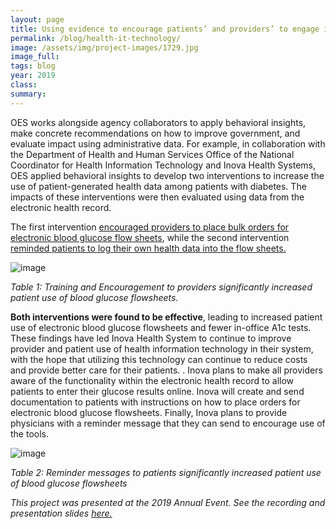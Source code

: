 ```yaml
---
layout: page
title: Using evidence to encourage patients’ and providers’ to engage in health information technology
permalink: /blog/health-it-technology/
image: /assets/img/project-images/1729.jpg
image_full: 
tags: blog
year: 2019
class:
summary: 
---
```


OES works alongside agency collaborators to apply behavioral insights, make concrete recommendations on how to improve government, and evaluate impact using administrative data. For example, in collaboration with the Department of Health and Human Services Office of the National Coordinator for Health Information Technology and Inova Health Systems, OES applied behavioral insights to develop two interventions to increase the use of patient-generated health data among patients with diabetes. The impacts of these interventions were then evaluated using data from the electronic health record. 

The first intervention <a href="https://oes.gsa.gov/projects/patient-health-data-provider-encouragement/">encouraged providers to place bulk orders for electronic blood glucose flow sheets</a>, while the second intervention  <a href="https://oes.gsa.gov/projects/patient-health-data-patient-reminders/">reminded patients to log their own health data into the flow sheets.</a>

![image]({{site.baseurl}}/assets/img/project-images/blog1table1.png)

*Table 1: Training and Encouragement to providers significantly increased patient use of blood glucose flowsheets.*

**Both interventions were found to be effective**, leading to increased patient use of electronic blood glucose flowsheets and fewer in-office A1c tests. These findings have led Inova Health System to continue to improve provider and patient use of health information technology in their system, with the hope that utilizing this technology can continue to reduce costs and provide better care for their patients. . Inova plans to make all providers aware of the functionality within the electronic health record to allow patients to enter their glucose results online. Inova will create and send documentation to patients with instructions on how to place orders for electronic blood glucose flowsheets. Finally, Inova plans to provide physicians with a reminder message that they can send to encourage use of the tools.

![image]({{site.baseurl}}/assets/img/project-images/blog1table2.png)

*Table 2: Reminder messages to patients significantly increased patient use of blood glucose flowsheets*

*This project was presented at the 2019 Annual Event. See the recording and presentation slides <a href="https://oes.gsa.gov/2019annualevent/">here.</a>*
